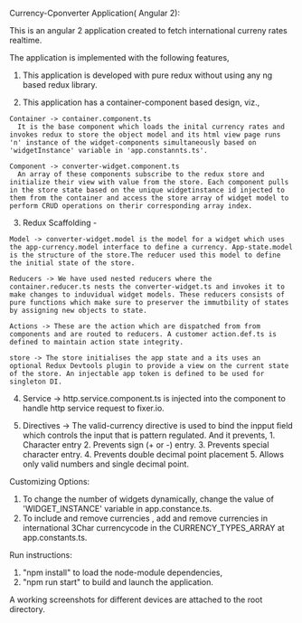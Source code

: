 Currency-Cponverter Application( Angular 2):

This is an angular 2 application created to fetch international curreny rates realtime.

The application is implemented with the following features,
  
  1. This application is developed with pure redux without using any ng based redux library.
  
  2. This application has a container-component based design, viz.,
    
    Container -> container.component.ts 
      It is the base component which loads the inital currency rates and invokes redux to store the object model and its html view page runs 'n' instance of the widget-components simultaneously based on 'widgetInstance' variable in 'app.constannts.ts'.
    
    Component -> converter-widget.component.ts
      An array of these components subscribe to the redux store and initialize their view with value from the store. Each component pulls in the store state based on the unique widgetinstance id injected to them from the container and access the store array of widget model to perform CRUD operations on therir corresponding array index.
  
  3. Redux Scaffolding -

    Model -> converter-widget.model is the model for a widget which uses the app-currency.model interface to define a currency. App-state.model is the structure of the store.The reducer used this model to define the initial state of the store.
    
    Reducers -> We have used nested reducers where the container.reducer.ts nests the converter-widget.ts and invokes it to make changes to induvidual widget models. These reducers consists of pure functions which make sure to preserver the immutbility of states by assigning new objects to state.

    Actions -> These are the action which are dispatched from from components and are routed to reducers. A customer action.def.ts is defined to maintain action state integrity.

    store -> The store initialises the app state and a its uses an optional Redux Devtools plugin to provide a view on the current state of the store. An injectable app token is defined to be used for singleton DI.

  4. Service -> http.service.component.ts is injected into the component to handle http service request  to fixer.io.

  5. Directives -> The valid-currency directive is used to bind the inpput field which controls the input that is pattern regulated. And it prevents,
    1. Character entry
    2. Prevents sign (+ or -) entry.
    3. Prevents special character entry.
    4. Prevents double decimal point placement
    5. Allows only valid numbers and single decimal point.

Customizing Options:
1. To change the number of widgets dynamically, change the value of 'WIDGET_INSTANCE' variable in app.constance.ts.
2. To include and remove currencies , add and remove currencies in international 3Char currencycode in the CURRENCY_TYPES_ARRAY at app.constants.ts.

Run instructions:
1) "npm install" to load the node-module dependencies,
2) "npm run start" to build and launch the application.  

A working screenshots for different devices are attached to the root directory.